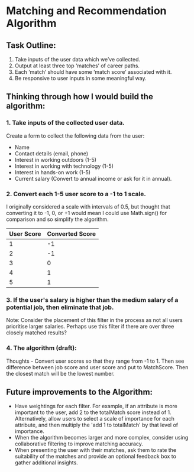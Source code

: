 # Matching and Recommendation Algorithm

## Task Outline:

1. Take inputs of the user data which we’ve collected.
2. Output at least three top ‘matches’ of career paths.
3. Each ‘match’ should have some ‘match score’ associated with it.
4. Be responsive to user inputs in some meaningful way.

## Thinking through how I would build the algorithm:

### 1. Take inputs of the collected user data.

Create a form to collect the following data from the user:

- Name
- Contact details (email, phone)
- Interest in working outdoors (1-5)
- Interest in working with technology (1-5)
- Interest in hands-on work (1-5)
- Current salary (Convert to annual income or ask for it in annual).

### 2. Convert each 1-5 user score to a -1 to 1 scale.

I originally considered a scale with intervals of 0.5, but thought that converting it to -1, 0, or +1 would mean I could use Math.sign() for comparison and so simplify the algorithm.

| User Score | Converted Score |
| ---------- | --------------- |
| 1          | -1              |
| 2          | -1              |
| 3          | 0               |
| 4          | 1               |
| 5          | 1               |

### 3. If the user's salary is higher than the medium salary of a potential job, then eliminate that job.

Note: Consider the placement of this filter in the process as not all users prioritise larger salaries. Perhaps use this filter if there are over three closely matched results?

### 4. The algorithm (draft):

<!-- Commenting so that indentation is not affected
BEGIN
jobData = Object with data about each job.
userData = Object with data about user's interests.
totalMatchScore = 0
userJobMatches = []
    FOR i = jobData.length
        REPEAT
            user'filter'Preference = userData.'filter'Preference
            job'filter'Score = Math.sign(jobData[i].'filter'Extent)
            IF user'filter'Preference === job'filter'Score THEN
            totalMatchScore++
            END IF
        UNTIL Iterated through all filters
    userJobMatches.push({jobData[i].name : totalMatchScore})
    NEXT i
RETURN the names of the jobs in userJobMatches with the top three highest totalMatchScores.
END
-->

Thoughts - Convert user scores so that they range from -1 to 1. Then see difference between job score and user score and put to MatchScore. Then the closest match will be the lowest number.

## Future improvements to the Algorithm:

- Have weightings for each filter. For example, if an attribute is more important to the user, add 2 to the totalMatch score instead of 1. Alternatively, allow users to select a scale of importance for each attribute, and then multiply the 'add 1 to totalMatch' by that level of importance.
- When the algorithm becomes larger and more complex, consider using collaborative filtering to improve matching accuracy.
- When presenting the user with their matches, ask them to rate the suitability of the matches and provide an optional feedback box to gather additional insights.
